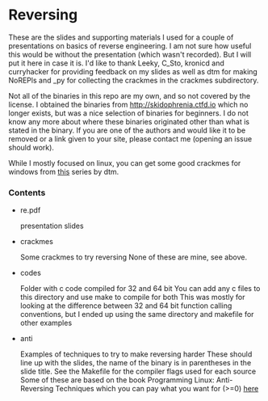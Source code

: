 # Reversing

These are the slides and supporting materials I used for a couple of presentations on basics of reverse engineering. I am not sure how useful this would be without the presentation (which wasn't recorded). But I will put it here in case it is. I'd like to thank Leeky, C_Sto, kronicd and curryhacker for providing feedback on my slides as well as dtm for making NoREPls and \_py for collecting the crackmes in the crackmes subdirectory.

Not all of the binaries in this repo are my own, and so not covered by the license. I obtained the binaries from http://skidophrenia.ctfd.io which no longer exists, but was a nice selection of binaries for beginners. I do not know any more about where these binaries originated other than what is stated in the binary. If you are one of the authors and would like it to be removed or a link given to your site, please contact me (opening an issue should work).

While I mostly focused on linux, you can get some good crackmes for windows from [this](https://0x00sec.org/t/crackme-norepls-part-0) series by dtm.

### Contents
* re.pdf
    
    presentation slides
* crackmes
    
    Some crackmes to try reversing
    None of these are mine, see above.
* codes
    
    Folder with c code compiled for 32 and 64 bit
    You can add any c files to this directory and use make to compile for both
    This was mostly for looking at the difference between 32 and 64 bit function calling conventions, but I ended up using the same directory and makefile for other examples
* anti
    
    Examples of techniques to try to make reversing harder
    These should line up with the slides, the name of the binary is in parentheses in the slide title.
    See the Makefile for the compiler flags used for each source
    Some of these are based on the book Programming Linux: Anti-Reversing Techniques which you can pay what you want for (>=0) [here](https://leanpub.com/anti-reverse-engineering-linux)


